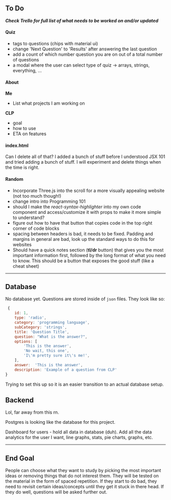## To Do

***Check Trello for full list of what needs to be worked on and/or updated***

#### Quiz

- tags to questions (chips with material ui)
- change 'Next Question' to 'Results' after answering the last question
- add a count of which number question you are on out of a total number of questions
- a modal where the user can select type of quiz -> arrays, strings, everything, ...

#### About

**Me**
- List what projects I am working on

**CLP**
- goal
- how to use
- ETA on features

#### index.html

Can I delete all of that? I added a bunch of stuff before I understood JSX 101 and tried adding a bunch of stuff. I will experiment and delete things when the time is right. 

#### Random

- Incorporate Three.js into the scroll for a more visually appealing website (not too much though!)
- change intro into Programming 101
- should I make the *react-syntax-highlighter* into my own code component and access/customize it with props to make it more simple to understand?
- figure out how to have that button that copies code in the top right corner of code blocks
- spacing between headers is bad, it needs to be fixed. Padding and margins in general are bad, look up the standard ways to do this for websites
- Should have a quick notes section (**tl/dr** button) that gives you the most important information first, followed by the long format of what you need to know. This should be a button that exposes the good stuff (like a cheat sheet)

---

## Database

No database yet. Questions are stored inside of <code>json</code> files. They look like so: 

```javascript
 {
    id: 1,
    type: 'radio',
    category: 'programming language',
    subCategory: 'strings',
    title: 'Question Title',
    question: "What is the answer?",
    options: [
        'This is the answer',
        'No wait, this one',
        'I\'m pretty sure it\'s me!',
    ],
    answer:  'This is the answer',
    description: 'Example of a question from CLP'
}      
```

Trying to set this up so it is an easier transition to an actual database setup. 

## Backend

Lol, far away from this rn.

Postgres is looking like the database for this project. 

Dashboard for users - hold all data in database (duh). Add all the data analytics for the user I want, line graphs, stats, pie charts, graphs, etc.

---

## End Goal

People can choose what they want to study by picking the most important ideas or removing things that do not interest them. They will be tested on the material in the form of spaced repetition. If they start to do bad, they need to revisit certain ideas/concepts until they get it stuck in there head. If they do well, questions will be asked further out. 